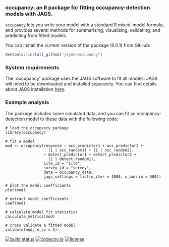 ### occupancy: an R package for fitting occupancy-detection models with JAGS.

`occupancy` lets you write your model with a standard R mixed-model formula, and provides several methods for summarising, visualising, validating, and predicting from fitted models.

You can install the current version of the package (0.0.1) from GitHub:

``` r
devtools::install_github("jdyen/occupancy")
```


### System requirements
The `occupancy' package uses the JAGS software to fit all models. JAGS will need to be downloaded and installed separately. You can find details about JAGS installation [here](http://mcmc-jags.sourceforge.net/).


### Example analysis
The package includes some simulated data, and you can fit an occupancy-detection model to these data with the following code:
```
# load the occupancy package
library(occupancy)

# fit a model
mod <- occupancy(response ~ occ_predictor1 + occ_predictor2 +
                   (1 | occ_random1) + (1 | occ_random2),
                 ~ detect_predictor1 + detect_predictor2 + 
                   (1 | detect_random1),
                 site_id = "site",
                 survey_id = "survey",
                 data = occupancy_data,
                 jags_settings = list(n_iter = 1000, n_burnin = 500))

# plot the model coefficients
plot(mod)

# extract model coefficients
coef(mod)

# calculate model fit statistics
calculate_metrics(mod)

# cross validate a fitted model
validate(mod, n_cv = 5)
```

[![build status](https://travis-ci.org/jdyen/occupancy.svg?branch=master)](https://travis-ci.org/jdyen/occupancy) [![codecov.io](https://codecov.io/github/jdyen/occupancy/coverage.svg?branch=master)](https://codecov.io/github/jdyen/occupancy?branch=master) [![license](https://img.shields.io/badge/License-Apache%202.0-blue.svg)](https://opensource.org/licenses/Apache-2.0)